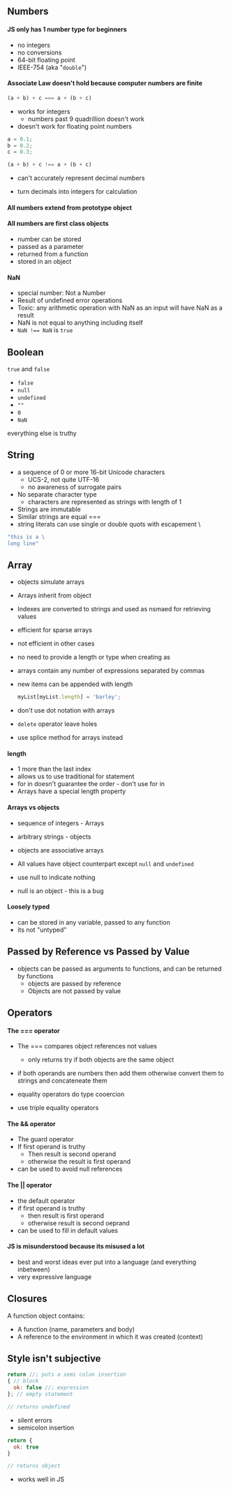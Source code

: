 ## Numbers 

#### JS only has 1 number type for beginners

- no integers
- no conversions
- 64-bit floating point
- IEEE-754 (aka "`double`")



#### Associate Law doesn't hold because computer numbers are finite

```js
(a + b) + c === a + (b + c)
```

- works for integers
  - numbers past 9 quadrillion doesn't work
- doesn't work for floating point numbers

```js
a = 0.1;
b = 0.2;
c = 0.3;

(a + b) + c !== a + (b + c)
```

- can't accurately represent decimal numbers

- turn decimals into integers for calculation 



#### All numbers extend from prototype object

#### All numbers are first class objects

- number can be stored
- passed as a parameter
- returned from a function
- stored in an object

#### NaN

- special number: Not a Number
- Result of undefined error operations
- Toxic: any arithmetic operation with NaN as an input will have NaN as a result
- NaN is not equal to anything including itself
- `NaN !== NaN` is `true`



## Boolean

`true` and `false`

- `false`
- `null`
- `undefined`
- `""`
- `0`
- `NaN`

everything else is truthy



## String

- a sequence of 0 or more 16-bit Unicode characters
  - UCS-2, not quite UTF-16
  - no awareness of surrogate pairs
- No separate character type
  - characters are represented as strings with length of 1
- Strings are immutable
- Similar strings are equal ===
- string literats can use single or double quots with escapement \

```js
"this is a \
long line"
```



## Array

- objects simulate arrays

- Arrays inherit from object

- Indexes are converted to strings and used as nsmaed for retrieving values

- efficient for sparse arrays

- not efficient in other cases

- no need to provide a length or type when creating as 

- arrays contain any number of expressions separated by commas

- new items can be appended with length

  ```js
  myList[myList.length] = 'barley';
  ```

- don't use dot notation with arrays

- `delete` operator leave holes

- use splice method for arrays instead



#### length

- 1 more than the last index
- allows us to use traditional for statement
- for in doesn't guarantee the order - don't use for in
- Arrays have a special length property



#### Arrays vs objects

- sequence of integers - Arrays
- arbitrary strings - objects
- objects are associative arrays 



- All values have object counterpart except `null` and `undefined`
- use null to indicate nothing
- null is an object - this is a bug 



#### Loosely typed

- can be stored in any variable, passed to any function
- its not "untyped"



## Passed by Reference vs Passed by Value

- objects can be passed as arguments to functions, and can be returned by functions
  - objects are passed by reference
  - Objects are not passed by value



## Operators

#### The === operator

- The === compares object references not values
  - only returns try if both objects are the same object

- if both operands are numbers then add them otherwise convert them to strings and concateneate them
- equality operators do type cooercion
- use triple equality operators

#### The && operator

- The guard operator
- If first operand is truthy
  - Then result is second operand
  - otherwise the result is first operand
- can be used to avoid null references

#### The || operator

- the default operator
- if first operand is truthy
  - then result is first operand
  - otherwise result is second oeprand
- can be used to fill in default values

#### JS is misunderstood because its misused a lot

- best and worst ideas ever put into a language (and everything inbetween)
- very expressive language



## Closures

A function object contains:

- A function (name, parameters and body)
- A reference to the environment in which it was created (context)



## Style isn't subjective

```js
return //; puts a semi colon insertion
{ // block
  ok: false //; expression 
}; // empty statement

// returns undefined
```

- silent errors
- semicolon insertion

```js
return {
  ok: true
}

// returns object
```

- works well in JS